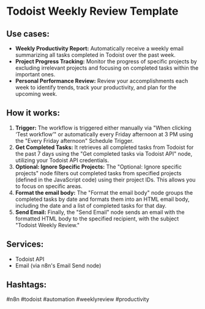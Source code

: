 # Todoist Weekly Review Template

## Use cases:

- **Weekly Productivity Report:** Automatically receive a weekly email summarizing all tasks completed in Todoist over the past week.
- **Project Progress Tracking:** Monitor the progress of specific projects by excluding irrelevant projects and focusing on completed tasks within the important ones.
- **Personal Performance Review:** Review your accomplishments each week to identify trends, track your productivity, and plan for the upcoming week.

## How it works:

1.  **Trigger:** The workflow is triggered either manually via "When clicking ‘Test workflow’" or automatically every Friday afternoon at 3 PM using the "Every Friday afternoon" Schedule Trigger.
2.  **Get Completed Tasks:** It retrieves all completed tasks from Todoist for the past 7 days using the "Get completed tasks via Todoist API" node, utilizing your Todoist API credentials.
3.  **Optional: Ignore Specific Projects:** The "Optional: Ignore specific projects" node filters out completed tasks from specified projects (defined in the JavaScript code) using their project IDs. This allows you to focus on specific areas.
4.  **Format the email body:** The "Format the email body" node groups the completed tasks by date and formats them into an HTML email body, including the date and a list of completed tasks for that day.
5.  **Send Email:** Finally, the "Send Email" node sends an email with the formatted HTML body to the specified recipient, with the subject "Todoist Weekly Review."

## Services:

-   Todoist API
-   Email (via n8n's Email Send node)

## Hashtags:

#n8n #todoist #automation #weeklyreview #productivity
